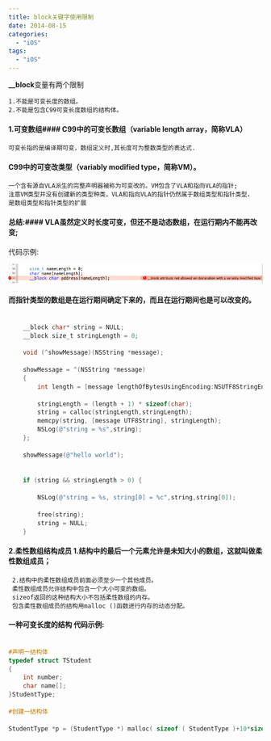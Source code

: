 ```yaml
---
title: block关键字使用限制
date: 2014-08-15
categories:
  - "iOS"
tags:
  - "iOS"
---
```

<!--more-->

 
**__block**变量有两个限制
    
    1.不能是可变长度的数组。
    2.不能是包含C99可变长度数组的结构体。
    
<!--more-->

#### 1.可变数组#### C99中的可变长数组（variable length array，简称VLA）    
    可变长指的是编译期可变，数组定义时,其长度可为整数类型的表达式.
    
#### C99中的可变改类型（variably modified type，简称VM）。  
    一个含有源自VLA派生的完整声明器被称为可变改的。VM包含了VLA和指向VLA的指针;
    注意VM类型并没有创建新的类型种类，VLA和指向VLA的指针仍然属于数组类型和指针类型，
    是数组类型和指针类型的扩展
    
#### 总结:#### VLA虽然定义时长度可变，但还不是动态数组，在运行期内不能再改变;
代码示例:

![image](/images/post/2014-08-15-__block-shi-yong-xian-zhi/var_length_demo.png)

#### 而指针类型的数组是在运行期间确定下来的，而且在运行期间也是可以改变的。
``` objective-c

    __block char* string = NULL;
    __block size_t stringLength = 0;
    
    void (^showMessage)(NSString *message);
    
    showMessage = ^(NSString *message)
    {
        int length = [message lengthOfBytesUsingEncoding:NSUTF8StringEncoding];
        
        stringLength = (length + 1) * sizeof(char);
        string = calloc(stringLength,stringLength);
        memcpy(string, [message UTF8String], stringLength);
        NSLog(@"string = %s",string);
    };
    
    showMessage(@"hello world");
  
    
    if (string && stringLength > 0) {
        
        NSLog(@"string = %s, string[0] = %c",string,string[0]);
        
        free(string);
        string = NULL;
    }


```
    
 
#### 2.柔性数组结构成员     1.结构中的最后一个元素允许是未知大小的数组，这就叫做柔性数组成员；
     2.结构中的柔性数组成员前面必须至少一个其他成员。
     柔性数组成员允许结构中包含一个大小可变的数组。
     sizeof返回的这种结构大小不包括柔性数组的内存。
     包含柔性数组成员的结构用malloc ()函数进行内存的动态分配。
     

#### 一种可变长度的结构 代码示例:
``` objective-c

#声明一结构体
typedef struct TStudent
{
    int number;
    char name[];
}StudentType;

#创建一结构体

StudentType *p = (StudentType *) malloc( sizeof ( StudentType )+10*sizeof(char));

```
     
 
